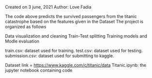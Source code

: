 Created on 3 june, 2021
Author: Love Fadia

The code above predicts the survived passengers from the titanic catastrophe based on the features given in the Dataset The project is organized as follows

Data visualization and cleaning
Train-Test splitting
Training models and Modle evaluation

train.csv: dataset used for training.
test.csv: dataset used for testing.
submission.csv: dataset used for submitting to kaggle.

Dataset link = https://www.kaggle.com/c/titanic/data
Titanic.ipynb: the jupyter notebook containing code
